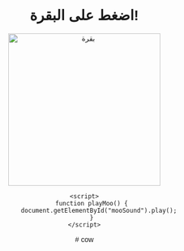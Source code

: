 <!DOCTYPE html>
<html lang="ar">
<head>
    <meta charset="UTF-8">
    <meta name="viewport" content="width=device-width, initial-scale=1.0">
    <title>بقرة مووو</title>
    <style>
        body { text-align: center; font-family: Arial, sans-serif; }
        img { cursor: pointer; width: 300px; }
    </style>
</head>
<body>
    <h1>اضغط على البقرة!</h1>
    <img src="cow.png" alt="بقرة" onclick="playMoo()">
    <audio id="mooSound" src="moo.mp3"></audio>

    <script>
        function playMoo() {
            document.getElementById("mooSound").play();
        }
    </script>
</body>
</html># cow